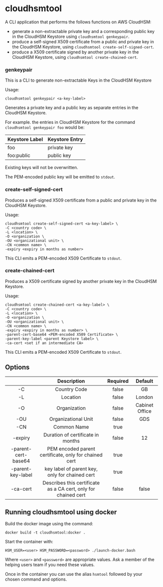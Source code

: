 # cloudhsmtool

A CLI application that performs the follows functions on AWS CloudHSM:

* generate a non-extractable private key and a corresponding public key in the CloudHSM Keystore using `cloudhsmtool genkeypair`.
* produce a self-signed X509 certificate from a public and private key in the CloudHSM Keystore, using `cloudhsmtool create-self-signed-cert`.
* produce a X509 certificate signed by another private key in the CloudHSM Keystore, using `cloudhsmtool create-chained-cert`.

### genkeypair
This is a CLI to generate non-extractable Keys in the CloudHSM Keystore

Usage:
````
cloudhsmtool genkeypair <a-key-label>
````
Generates a private key and a public key as separate entries in the CloudHSM Keystore.

For example. the entries in CloudHSM Keystore for the command
`cloudhsmtool genkeypair foo` would be:

| Keystore Label | Keystore Entry |
|----------------|----------------|
| foo          | private key    |
| foo:public   | public key     |

Existing keys will not be overwritten.

The PEM-encoded public key will be emitted to `stdout`.

### create-self-signed-cert
Produces a self-signed X509 certificate from a public and private key in the CloudHSM Keystore.

Usage:
````
cloudhsmtool create-self-signed-cert <a-key-label> \
-C <country code> \
-L <location> \
-O <organization \
-OU <organizational unit> \
-CN <common name> \
-expiry <expiry in months as number>
````

This CLI emits a PEM-encoded X509 Certificate to `stdout`.

### create-chained-cert
Produces a X509 certificate signed by another private key in the CloudHSM Keystore.

Usage:
````
cloudhsmtool create-chained-cert <a-key-label> \
-C <country code> \
-L <location> \
-O <organization \
-OU <organizational unit> \
-CN <common name> \
-expiry <expiry in months as number> \
-parent-cert-base64 <PEM-encoded X509 Certificate> \
-parent-key-label <parent Keystore label> \
-ca-cert <set if an intermediate CA> 
````

This CLI emits a PEM-encoded X509 Certificate to `stdout`.

## Options

|               |               Description               | Required |     Default    |
|:-------------------:|:---------------------------------------:|:--------:|:--------------:|
| -C                  | Country Code                            | false    | GB             |
| -L                  | Location                                | false    | London         |
| -O                  | Organization                            | false    | Cabinet Office |
| -OU                 | Organizational Unit                     | false    | GDS            |
| -CN                 | Common Name                             | true     |                |
| -expiry             | Duration of certificate in months       | false    | 12             |
| -parent-cert-base64 | PEM encoded parent certificate, only for chained cert          | true     |                |
| -parent-key-label   | key label of parent key, only for chained cert             | true     |                |
| -ca-cert            | Describes this certificate as a CA cert, only for chained cert | false    | false          |

## Running cloudhsmtool using docker

Build the docker image using the command:

```
docker build -t cloudhsmtool:docker .
```

Start the container with:

```
HSM_USER=<user> HSM_PASSWORD=<password> ./launch-docker.bash 
```

Where `<user>` and `<password>` are appropriate values.  Ask a
member of the helping users team if you need these values.

Once in the container you can use the alias `hsmtool` followed
by your chosen command and options.